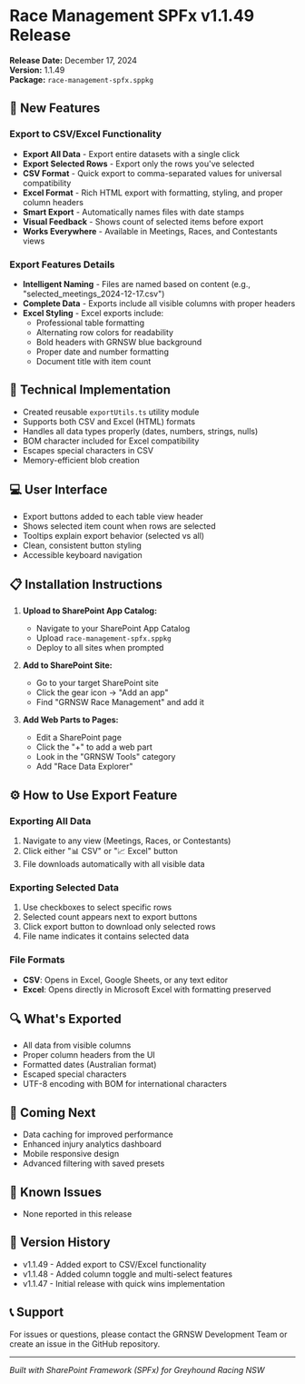 # Race Management SPFx v1.1.49 Release

**Release Date:** December 17, 2024  
**Version:** 1.1.49  
**Package:** `race-management-spfx.sppkg`

## 🎉 New Features

### Export to CSV/Excel Functionality
- **Export All Data** - Export entire datasets with a single click
- **Export Selected Rows** - Export only the rows you've selected
- **CSV Format** - Quick export to comma-separated values for universal compatibility
- **Excel Format** - Rich HTML export with formatting, styling, and proper column headers
- **Smart Export** - Automatically names files with date stamps
- **Visual Feedback** - Shows count of selected items before export
- **Works Everywhere** - Available in Meetings, Races, and Contestants views

### Export Features Details
- **Intelligent Naming** - Files are named based on content (e.g., "selected_meetings_2024-12-17.csv")
- **Complete Data** - Exports include all visible columns with proper headers
- **Excel Styling** - Excel exports include:
  - Professional table formatting
  - Alternating row colors for readability
  - Bold headers with GRNSW blue background
  - Proper date and number formatting
  - Document title with item count

## 🔧 Technical Implementation
- Created reusable `exportUtils.ts` utility module
- Supports both CSV and Excel (HTML) formats
- Handles all data types properly (dates, numbers, strings, nulls)
- BOM character included for Excel compatibility
- Escapes special characters in CSV
- Memory-efficient blob creation

## 💻 User Interface
- Export buttons added to each table view header
- Shows selected item count when rows are selected
- Tooltips explain export behavior (selected vs all)
- Clean, consistent button styling
- Accessible keyboard navigation

## 📋 Installation Instructions

1. **Upload to SharePoint App Catalog:**
   - Navigate to your SharePoint App Catalog
   - Upload `race-management-spfx.sppkg`
   - Deploy to all sites when prompted

2. **Add to SharePoint Site:**
   - Go to your target SharePoint site
   - Click the gear icon → "Add an app"
   - Find "GRNSW Race Management" and add it

3. **Add Web Parts to Pages:**
   - Edit a SharePoint page
   - Click the "+" to add a web part
   - Look in the "GRNSW Tools" category
   - Add "Race Data Explorer"

## ⚙️ How to Use Export Feature

### Exporting All Data
1. Navigate to any view (Meetings, Races, or Contestants)
2. Click either "📊 CSV" or "📈 Excel" button
3. File downloads automatically with all visible data

### Exporting Selected Data
1. Use checkboxes to select specific rows
2. Selected count appears next to export buttons
3. Click export button to download only selected rows
4. File name indicates it contains selected data

### File Formats
- **CSV**: Opens in Excel, Google Sheets, or any text editor
- **Excel**: Opens directly in Microsoft Excel with formatting preserved

## 🔍 What's Exported
- All data from visible columns
- Proper column headers from the UI
- Formatted dates (Australian format)
- Escaped special characters
- UTF-8 encoding with BOM for international characters

## 🚀 Coming Next
- Data caching for improved performance
- Enhanced injury analytics dashboard
- Mobile responsive design
- Advanced filtering with saved presets

## 📝 Known Issues
- None reported in this release

## 🔄 Version History
- v1.1.49 - Added export to CSV/Excel functionality
- v1.1.48 - Added column toggle and multi-select features
- v1.1.47 - Initial release with quick wins implementation

## 📞 Support
For issues or questions, please contact the GRNSW Development Team or create an issue in the GitHub repository.

---

*Built with SharePoint Framework (SPFx) for Greyhound Racing NSW*